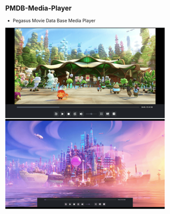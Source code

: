 ## PMDB-Media-Player
- Pegasus Movie Data Base Media Player

![screenshot](https://github.com/ZagonAb/PMDB-Media-Player/blob/814f388e7f6623b22ca554a294d7e936524c009e/.meta/screenshots/screen.png)
![screenshot1](https://github.com/ZagonAb/PMDB-Media-Player/blob/814f388e7f6623b22ca554a294d7e936524c009e/.meta/screenshots/screen1.png)
